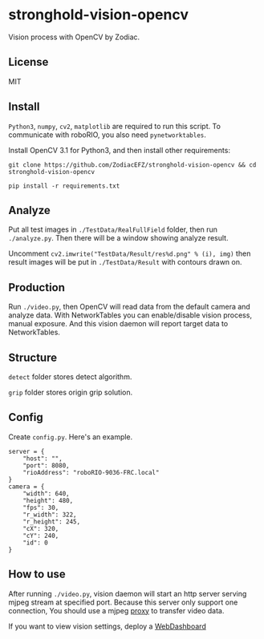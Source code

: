 # stronghold-vision-opencv

Vision process with OpenCV by Zodiac.

## License

MIT

## Install

`Python3`, `numpy`, `cv2`, `matplotlib` are required to run this script.
To communicate with roboRIO, you also need `pynetworktables`.

Install OpenCV 3.1 for Python3, and then install other requirements:

```
git clone https://github.com/ZodiacEFZ/stronghold-vision-opencv && cd stronghold-vision-opencv

pip install -r requirements.txt
```

## Analyze

Put all test images in `./TestData/RealFullField` folder, then run `./analyze.py`.
Then there will be a window showing analyze result.

Uncomment `cv2.imwrite("TestData/Result/res%d.png" % (i), img)` then result images
will be put in `./TestData/Result` with contours drawn on.

## Production

Run `./video.py`, then OpenCV will read data from the default camera and analyze data.
With NetworkTables you can enable/disable vision process, manual exposure. And
this vision daemon will report target data to NetworkTables.

## Structure

`detect` folder stores detect algorithm.

`grip` folder stores origin grip solution.

## Config

Create `config.py`. Here's an example.

```
server = {
    "host": "",
    "port": 8080,
    "rioAddress": "roboRIO-9036-FRC.local"
}
camera = {
    "width": 640,
    "height": 480,
    "fps": 30,
    "r_width": 322,
    "r_height": 245,
    "cX": 320,
    "cY": 240,
    "id": 0
}
```

## How to use

After running `./video.py`, vision daemon will start an http server serving
mjpeg stream at specified port. Because this server only support one connection,
You should use a mjpeg [proxy](https://github.com/ZodiacEFZ/stronghold-vision-mjpeg-proxy)
to transfer video data.

If you want to view vision settings, deploy a
[WebDashboard](https://github.com/ZodiacEFZ/stronghold-vision-webdashboard)
